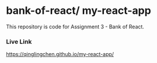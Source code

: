 # bank-of-react/ my-react-app
This repository is code for Assignment 3 - Bank of React.

### Live Link 
https://qinglingchen.github.io/my-react-app/
